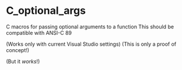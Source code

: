 # C_optional_args
C macros for passing optional arguments to a function
This should be compatible with ANSI-C 89


(Works only with current Visual Studio settings)
(This is only a proof of concept!)

(But it *works*!)
